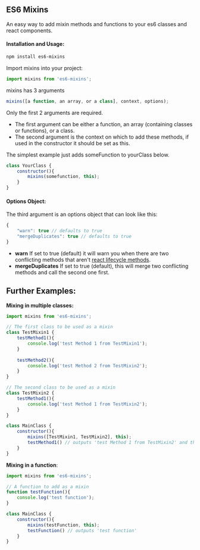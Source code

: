 ## ES6 Mixins

An easy way to add mixin methods and functions to your es6 classes and react components.

#### Installation and Usage:

```bash
npm install es6-mixins
```

Import mixins into your project:

```javascript
import mixins from 'es6-mixins';
```

mixins has 3 arguments

```javascript
mixins([a function, an array, or a class], context, options);
```

Only the first 2 arguments are required. 

* The first argument can be either a function, an array (containing classes or functions), or a class. 
* The second argument is the context on which to add these methods, if used in the constructor it should be set as this. 

The simplest example just adds someFunction to yourClass below.

```javascript
class YourClass {
	constructor(){
		mixins(somefunction, this);
	}
}
```

#### Options Object:

The third argument is an options object that can look like this:

```javascript
{	
	"warn": true // defaults to true	
	"mergeDuplicates": true // defaults to true
}
```

* **warn** If set to true (default) it will warn you when there are two conflicting methods that aren't [react lifecycle methods](https://facebook.github.io/react/docs/component-specs.html).
* **mergeDuplicates** If set to true (default), this will merge two conflicting methods and call the second one first.


## Further Examples:

**Mixing in multiple classes:**

```javascript
import mixins from 'es6-mixins';

// The first class to be used as a mixin
class TestMixin1 {
	testMethod1(){
    	console.log('test Method 1 from TestMixin1');
    }
    
    testMethod2(){
    	console.log('test Method 2 from TestMixin2');
    }
}

// The second class to be used as a mixin
class TestMixin2 {
	testMethod1(){
    	console.log('test Method 1 from TestMixin2');
    }
}

class MainClass {
	constructor(){
    	mixins([TestMixin1, TestMixin2], this);
        testMethod1() // outputs 'test Method 1 from TestMixin2' and then 'test Method 1 from TestMixin1' will warn in console about duplicate methods.
    }
}
```


**Mixing in a function**:

```javascript
import mixins from 'es6-mixins';

// A function to add as a mixin
function testFunction(){
	console.log('test function');
}

class MainClass {
	constructor(){
    	mixins(testFunction, this);
        testFunction() // outputs 'test function'
    }
}
```